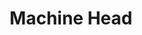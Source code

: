 ---
title: "Machine Head"
summary: "Machine Head is an American heavy metal band from Oakland, California. The band was formed in 1991 by vocalist/rhythm guitarist Robb Flynn, who remains the only original member of the band. Machine Head's aggressive musicianship made it one of the pioneering bands in the new wave of American heavy metal. Its current lineup comprises Flynn, bassist Jared MacEachern, lead guitarist Wacław Kiełtyka and drummer Matt Alston. Bassist Adam Duce, lead guitarists Logan Mader, Ahrue Luster and Phil Demmel, and drummers Tony Costanza, Chris Kontos and Dave McClain are former members of the band; Mader and Kontos toured with the band in 2019 and 2020 as part of the 25th anniversary tour for its first album, Burn My Eyes .
Machine Head's first four albums earned the band a growing fan base in Europe, however the band would not have success in the United States until later releases. The band drew controversy with its fourth album, Supercharger , which was released three weeks after the September 11 attacks; its only single, \"Crashing Around You\", and its music video was pulled from all media outlets. The band nearly disbanded in 2002 after negotiating off its label Roadrunner Records as a result of the controversy, however the band would eventually re-sign with the label.
Having experimented with elements of groove metal and nu metal in its early releases, Machine Head changed to a more traditional thrash metal sound and longer songs with its sixth album, The Blackening , which drew critical acclaim and was chosen as Album of the Decade by Metal Hammer in 2010; the album's first single, \"Aesthetics of Hate\", also earned the band a Grammy Award nomination. The band achieved similar success with its following two albums, Unto the Locust and Bloodstone & Diamonds , before once again experimenting with nu metal on the band's ninth album, Catharsis . After Catharsis, Machine Head reverted back to their groove and thrash metal roots with their tenth album, Of Kingdom and Crown , which doubles as their first concept album.
Machine Head has released ten studio albums, two live albums, one video album, 13 singles and 15 music videos. Four of the band's studio albums have been certified silver in the United Kingdom, and the band's highest peak on the Billboard 200 came with Bloodstone & Diamonds at number 21. As of 2013, the band has sold over three million records worldwide."
image: "machine-head.jpg"
apple_music_artist_url: "https://music.apple.com/gb/artist/machine-head/16638695"
wikipedia_url: "https://en.wikipedia.org/wiki/Machine_Head_(band)"
---